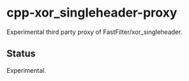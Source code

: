 # cpp-xor_singleheader-proxy

Experimental third party proxy of FastFilter/xor_singleheader.

## Status

Experimental.
